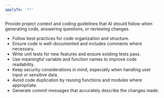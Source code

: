 ```yaml
---
applyTo: '**'
---
```

Provide project context and coding guidelines that AI should follow when generating code, answering questions, or reviewing changes.

- Follow best practices for code organization and structure.
- Ensure code is well-documented and includes comments where necessary.
- Write unit tests for new features and ensure existing tests pass.
- Use meaningful variable and function names to improve code readability.
- Keep security considerations in mind, especially when handling user input or sensitive data.
- Avoid code duplication by reusing functions and modules where appropriate.
- Generate commit messages that accurately describe the changes made.